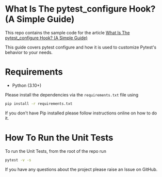 # What Is The pytest_configure Hook? (A Simple Guide)

This repo contains the sample code for the article [What Is The pytest_configure Hook? (A Simple Guide)](https://pytest-with-eric.com/hooks/pytest-configure/)

This guide covers pytest configure and how it is used to customize Pytest's behavior to your needs.

# Requirements
* Python (3.10+)

Please install the dependencies via the `requirements.txt` file using 

```bash
pip install -r requirements.txt
```

If you don't have Pip installed please follow instructions online on how to do it.

# How To Run the Unit Tests
To run the Unit Tests, from the root of the repo run
```bash
pytest -v -s
```

If you have any questions about the project please raise an Issue on GitHub. 